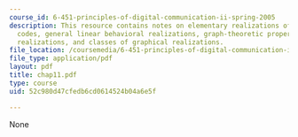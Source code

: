 ```yaml
---
course_id: 6-451-principles-of-digital-communication-ii-spring-2005
description: This resource contains notes on elementary realizations of linear block
  codes, general linear behavioral realizations, graph-theoretic properties of graphical
  realizations, and classes of graphical realizations.
file_location: /coursemedia/6-451-principles-of-digital-communication-ii-spring-2005/52c980d47cfedb6cd0614524b04a6e5f_chap11.pdf
file_type: application/pdf
layout: pdf
title: chap11.pdf
type: course
uid: 52c980d47cfedb6cd0614524b04a6e5f

---
```

None